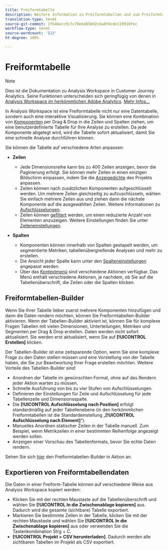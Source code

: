 ```yaml
---
title: Freiformtabelle
description: Weitere Information zu Freiformtabellen und zum Freiformtabellen-Builder
translation-type: tm+mt
source-git-commit: 1fb46acc9c7c70e64058d2c6a8fdcde119910fec
workflow-type: tm+mt
source-wordcount: '523'
ht-degree: 100%

---
```



# Freiformtabelle

>[!NOTE]
>
>Dies ist die Dokumentation zu Analysis Workspace in Customer Journey Analytics. Seine Funktionen unterscheiden sich geringfügig von denen in [Analysis Workspace im herkömmlichen Adobe Analytics](https://docs.adobe.com/content/help/de-DE/analytics/analyze/analysis-workspace/home.html). [Mehr Infos...](/help/getting-started/cja-aa.md)

In Analysis Workspace ist eine Freiformtabelle nicht nur eine Datentabelle, sondern auch eine interaktive Visualisierung. Sie können eine Kombination von [Komponenten](/help/components/overview.md) per Drag &amp; Drop in die Zeilen und Spalten ziehen, um eine benutzerdefinierte Tabelle für Ihre Analyse zu erstellen. Da jede Komponente abgelegt wird, wird die Tabelle sofort aktualisiert, damit Sie eine schnelle Analyse durchführen können.

Sie können die Tabelle auf verschiedene Arten anpassen:

* **Zeilen**
   * Jede Dimensionsreihe kann bis zu 400 Zeilen anzeigen, bevor die Paginierung erfolgt. Sie können mehr Zeilen in einen einzigen Bildschirm einpassen, indem Sie die [Anzeigedichte](/help/analysis-workspace/build-workspace-project/view-density.md) des Projekts anpassen.
   * Zeilen können nach zusätzlichen Komponenten aufgeschlüsselt werden. Um mehrere Zeilen gleichzeitig zu aufzuschlüsseln, wählen Sie einfach mehrere Zeilen aus und ziehen dann die nächste Komponente auf die ausgewählten Zeilen. Weitere Informationen zu [Aufschlüsselungen](/help/components/dimensions/t-breakdown-fa.md).
   * Zeilen können [gefiltert](/help/analysis-workspace/build-workspace-project/pagination-filtering-sorting.md) werden, um einen reduzierte Anzahl von Elementen anzuzeigen. Weitere Einstellungen finden Sie unter [Zeileneinstellungen](/help/analysis-workspace/build-workspace-project/column-row-settings/table-settings.md).

* **Spalten**
   * Komponenten können innerhalb von Spalten gestapelt werden, um segmentierte Metriken, tabellenübergreifende Analysen und mehr zu erstellen.
   * Die Ansicht jeder Spalte kann unter den [Spalteneinstellungen](/help/analysis-workspace/build-workspace-project/column-row-settings/column-settings.md) angepasst werden.
   * Über das [Kontextmenü](https://docs.adobe.com/content/help/en/analytics-learn/tutorials/analysis-workspace/building-freeform-tables/using-the-right-click-menu.html) sind verschiedene Aktionen verfügbar. Das Menü enthält verschiedene Aktionen, je nachdem, ob Sie auf die Tabellenüberschrift, die Zeilen oder die Spalten klicken.

## Freiformtabellen-Builder

Wenn Sie Ihrer Tabelle lieber zuerst mehrere Komponenten hinzufügen und dann die Daten rendern möchten, können Sie Freiformtabellen-Builder aktivieren. Wenn der Tabellen-Builder aktiviert ist, können Sie für komplexe Fragen Tabellen mit vielen Dimensionen, Unterteilungen, Metriken und Segmenten per Drag &amp; Drop erstellen. Daten werden nicht sofort aktualisiert. Sie werden erst aktualisiert, wenn Sie auf **[!UICONTROL Erstellen]** klicken.

Der Tabellen-Builder ist eine zeitsparende Option, wenn Sie eine komplexe Frage zu den Daten stellen müssen und eine Vorstellung von der Tabelle haben, die Sie zur Beantwortung Ihrer Frage erstellen möchten. Weitere Vorteile des Tabellen-Builder sind:

* Anordnen der Tabelle im gewünschten Format, ohne auf das Rendern jeder Aktion warten zu müssen.
* Schnelle Ausführung von bis zu vier Stufen von Aufschlüsselungen.
* Definieren der Einstellungen für Zeile und Aufschlüsselung für jede Tabellenzeile und Dimensionsspalte.
* Die **[!UICONTROL Aufschlüsselung nach Position]** erfolgt standardmäßig auf jeder Tabellenebene (in den herkömmlichen Freiformtabellen ist die Standardeinstellung „**[!UICONTROL Aufschlüsselung nach Element]**“).
* Manuelles Anordnen statischer Zeilen in der Tabelle manuell. Zum Beispiel, wenn Metrikzeilen in einer bestimmten Reihenfolge angezeigt werden sollen.
* Anzeigen einer Vorschau des Tabellenformats, bevor Sie echte Daten rendern.

Sehen Sie sich [hier](https://youtu.be/GUMWiJAmMGI) den Freiformtabellen-Builder in Aktion an.

## Exportieren von Freiformtabellendaten

Die Daten in einer Freiform-Tabelle können auf verschiedene Weise aus Analysis Workspace kopiert werden:

* Klicken Sie mit der rechten Maustaste auf die Tabellenüberschrift und wählen Sie **[!UICONTROL In die Zwischenablage kopieren]** aus. Dadurch wird die gesamte (sichtbare) Tabelle exportiert.
* Markieren Sie bestimmte Zellen in der Tabelle, klicken Sie mit der rechten Maustaste und wählen Sie **[!UICONTROL In die Zwischenablage kopieren]** aus oder verwenden Sie die Tastenkombination Strg + C.
* **[!UICONTROL Projekt > CSV herunterladen]**. Dadurch werden alle sichtbaren Tabellen im Projekt als CSV exportiert.
